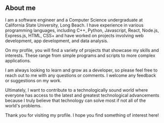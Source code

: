 
## About me
I am a software engineer and a Computer Science undergraduate at California State University, Long Beach. I have experience in various programming languages, including C++, Python, Javascript, React, Node.js, Express.js, HTML, CSS+ and have worked on projects involving web development, app development, and data analysis.

On my profile, you will find a variety of projects that showcase my skills and interests. These range from simple programs and scripts to more complex applications.

I am always looking to learn and grow as a developer, so please feel free to reach out to me with any questions or comments. I welcome any feedback or suggestions on my work. 

Ultimately, I want to contribute to a technologically sound world where everyone has access to the latest and greatest technological advancements because I truly believe that technology can solve most if not all of the world's problems.

Thank you for visiting my profile. I hope you find something of interest here!
